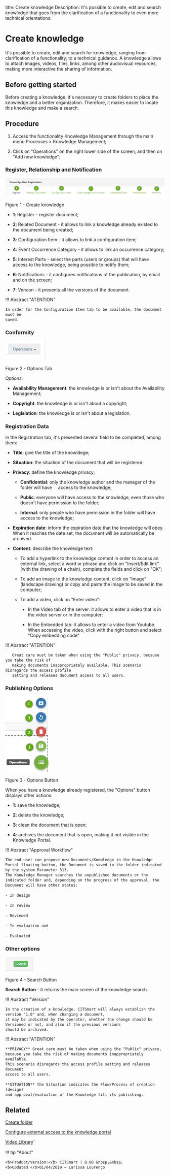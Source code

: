 title: Create knowledge
Description: It's possible to create, edit and search knowledge that goes from the clarification of a functionality to even more technical orientations.
# Create knowledge
It's possible to create, edit and search for knowledge, ranging from clarification of a functionality, to a technical guidance.
A knowledge allows to attach images, videos, files, links, among other audiovisual resources, making more interactive the sharing of information.

Before getting started
--------------------------

Before creating a knowledge, it's necessary to create folders to place the
knowledge and a better organization. Therefore, it makes easier to locate this
knowledge and make a search.

Procedure
-------------

1.  Access the functionality Knowledge Management through the main menu
    Processes \> Knowledge Management;

2.  Click on "Operations" on the right lower side of the screen, and then on
    "Add new knowledge";
    
### Register, Relationship and Notification    

![aba](images/create-1.png)

Figure 1 - Create knowledge

-   **1**: Register - register document;

-   **2**: Related Document - it allows to link a knowledge already existed to
    the document being created;
    
-   **3**: Configuration Item - it allows to link a configuration item;

-   **4**: Event Occurrence Category - it allows to link an occurrence category;

-   **5**: Interest Parts - select the parts (users or groups) that will have access
    to the knowledge, being possible to notify them;
    
-   **6**: Notifications - it configures notifications of the publication, by email
    and on the screen;
    
-   **7**: Version - it presents all the versions of the document.


!!! Abstract "ATENTION"

    In order for the Configuration Item tab to be available, the document must be 
    saved.
    
### Conformity    

![tab](images/create-2.png)

Figure 2 - Options Tab

*Options*:

-   **Availability Management**: the knowledge is or isn't about the Availability
    Management;

-   **Copyright**: the knowledge is or isn't about a copyright;

-   **Legislation**: the knowledge is or isn't about a legislation.

### Registration Data

In the Registration tab, it's presented several field to be completed, among them:

-   **Title**: give the title of the knowldege;

-   **Situation**: the situation of the document that will be registered;

-   **Privacy**: define the knowledge privacy;

    -   **Confidential**: only the knowledge author and the manager of the folder will have
    access to the knowledge;
    
    -   **Public**: everyone will have access to the knowledge, even those who doesn't have
    permission to the folder;
    
    -   **Internal**: only people who have permission in the folder will have access to the
    knowledge;
    
-   **Expiration date**: inform the expiration date that the knowledge will obey. When
    it reaches the date set, the document will be automatically be archived.

-   **Content**: describe the knowledge text:

    -   To add a hyperlink to the knowledge content in order to access an external link, 
        select a word or phrase and click on "Insert/Edit link" (with the drawing of a chain), 
        complete the fields and click on "OK";
        
    -   To add an image to the knowledge content, click on "Image" (landscape drawing) or copy 
        and paste the image to be saved in the computer;     

    -   To add a video, click on "Enter video":
    
        -   In the Video tab of the server: it allows to enter a video that is in the
            video server or in the computer;
            
        -   In the Embedded tab: it allows to enter a video from Youtube. When accessing 
            the video, click with the right button and select "Copy embedding code"    

!!! Abstract "ATENTION"

       Great care must be taken when using the "Public" privacy, because you take the risk of 
       making documents inappropriately available. This scenario disregards the access profile 
       setting and releases document access to all users.


### Publishing Options

![tab](images/create-4.png)

Figure 3 - Options Button

   When you have a knowledge already registered, the "Options" button displays other actions:
   
-   **1**: save the knowledge;

-   **2**: delete the knowledge;

-   **3**: clean the document that is open;

-   **4**: archives the document that is open, making it not visible in the Knowledge Portal. 


!!! Abstract "Approval Workflow"

    The end user can propose new Documents/Knowledge in the Knowledge Portal floating button, the Document is saved in the folder indicated by the system Parameter 313.
    The Knowledge Manager searches the unpublished documents or the indicated folder and, depending on the progress of the approval, the Document will have other status:
    
    - In design
    
    - In review
    
    - Reviewed
    
    - In evaluation and
    
    - Evaluated



### Other options


![tab](images/create-3.png)

Figure 4 - Search Button

**Search Button** - it returns the main screen of the knowledge search.

!!! Abstract "Version"

    In the creation of a knowledge, CITSmart will always establish the version "1.0" and, when changing a document, 
    it may be indicated by the operator, whether the change should be Versioned or not, and also if the previous versions 
    should be archived.
    
    
!!! Abstract "ATENTION"

    **PRIVACY** Great care must be taken when using the "Public" privacy, 
    because you take the risk of making documents inappropriately available.
    This scenario disregards the access profile setting and releases document 
    access to all users.
    
    **SITUATION** the Situation indicates the Flow/Process of creation (design)
    and approval/evaluation of the Knowledge till its publishing.


Related
-----------

[Create folder](/en-us/citsmart-platform-8/processes/knowledge/configuration/create-folder.html)

[Configure external access to the knowledge portal](/en-us/citsmart-platform-8/processes/knowledge/configuration/configure-external-access-knowledge-portal.html)

<i class='fa fa-youtube-play  fa-2x' style='color:#97ce17;vertical-align: middle;'> </i> [Video Library](https://www.youtube.com/playlist?list=PLB5qK2uzf2RPrJlfrg8kcSk7iorkZwCWq)'

!!! tip "About"

    <b>Product/Version:</b> CITSmart | 8.00 &nbsp;&nbsp;
    <b>Updated:</b>01/04/2019 – Larissa Lourenço


